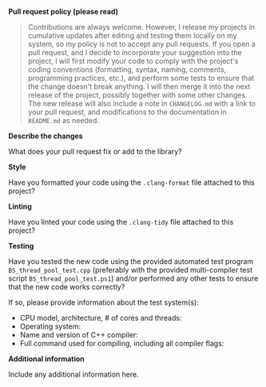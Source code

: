 **Pull request policy (please read)**

> Contributions are always welcome. However, I release my projects in cumulative updates after editing and testing them locally on my system, so my policy is not to accept any pull requests. If you open a pull request, and I decide to incorporate your suggestion into the project, I will first modify your code to comply with the project's coding conventions (formatting, syntax, naming, comments, programming practices, etc.), and perform some tests to ensure that the change doesn't break anything. I will then merge it into the next release of the project, possibly together with some other changes. The new release will also include a note in `CHANGELOG.md` with a link to your pull request, and modifications to the documentation in `README.md` as needed.

**Describe the changes**

What does your pull request fix or add to the library?

**Style**

Have you formatted your code using the `.clang-format` file attached to this project?

**Linting**

Have you linted your code using the `.clang-tidy` file attached to this project?

**Testing**

Have you tested the new code using the provided automated test program `BS_thread_pool_test.cpp` (preferably with the provided multi-compiler test script `BS_thread_pool_test.ps1`) and/or performed any other tests to ensure that the new code works correctly?

If so, please provide information about the test system(s):

* CPU model, architecture, # of cores and threads:
* Operating system:
* Name and version of C++ compiler:
* Full command used for compiling, including all compiler flags:

**Additional information**

Include any additional information here.
